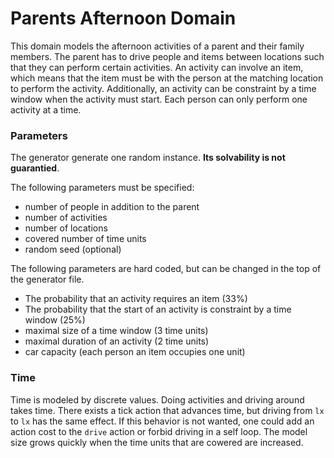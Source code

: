 # Parents Afternoon Domain

This domain models the afternoon activities of a parent and their family members. 
The parent has to drive people and items between locations such 
that they can perform certain activities.
An activity can involve an item, which means that the item must be with the person at the matching location to perform the activity. Additionally, an activity can be constraint by a time 
window when the activity must start.
Each person can only perform one activity at a time.

### Parameters

The generator generate one random instance. **Its solvability is not guarantied**.

The following parameters must be specified:

* number of people in addition to the parent
* number of activities
* number of locations
* covered number of time units
* random seed (optional)

The following parameters are hard coded, but can be changed in the top of the generator file.

* The probability that an activity requires an item (33%)
* The probability that the start of an activity is constraint by a time window (25%)
* maximal size of a time window (3 time units)
* maximal duration of an activity (2 time units)
* car capacity (each person an item occupies one unit)


### Time

Time is modeled by discrete values. 
Doing activities and driving around takes time. 
There exists a tick action that advances time, but driving from `lx` to `lx` has the same effect.
If this behavior is not wanted, one could add an action cost to 
the `drive` action or forbid driving in a self loop.
The model size grows quickly when the time units that are cowered are increased. 
